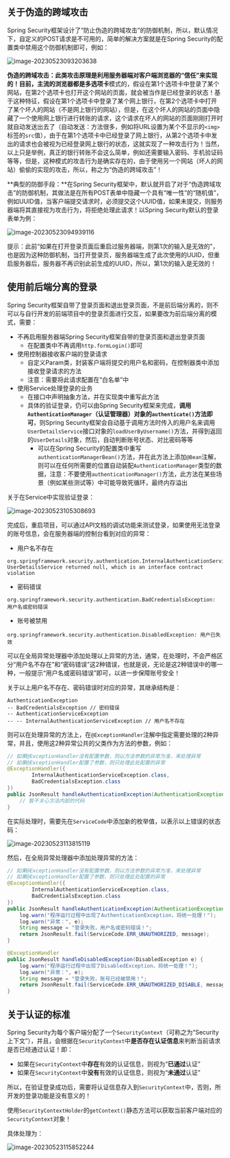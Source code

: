 ## 关于伪造的跨域攻击

Spring Security框架设计了“防止伪造的跨域攻击”的防御机制，所以，默认情况下，自定义的POST请求是不可用的，简单的解决方案就是在Spring Security的配置类中禁用这个防御机制即可，例如：

![image-20230523093203638](assets/image-20230523093203638.png)

**伪造的跨域攻击：**此类攻击原理是利用服务器端对客户端浏览器的“信任”来实现的！目前，主流的浏览器都是**多选项卡**模式的，假设在第1个选项卡中登录了某个网站，在第2个选项卡也打开这个网站的页面，就会被当作是已经登录的状态！基于这种特征，假设在第1个选项卡中登录了某个网上银行，在第2个选项卡中打开了某个坏人的网站（不是网上银行的网站），但是，在这个坏人的网站的页面中隐藏了一个使用网上银行进行转账的请求，这个请求在坏人的网站的页面刚刚打开时就自动发送出去了（自动发送：方法很多，例如将URL设置为某个不显示的`<img>`标签的`src`值），由于在第1个选项卡中已经登录了网上银行，从第2个选项卡中发出的请求也会被视为已经登录网上银行的状态，这就实现了一种攻击行为！当然，以上只是举例，真正的银行转账不会这么简单，例如还需要输入密码、手机验证码等等，但是，这种模式的攻击行为是确实存在的，由于使用另一个网站（坏人的网站）偷偷的实现的攻击，所以，称之为“伪造的跨域攻击”！

**典型的防御手段：**在Spring Security框架中，默认就开启了对于“伪造跨域攻击”的防御机制，其做法是在所有POST表单中隐藏一个具有“唯一性”的“随机值”，例如UUID值，当客户端提交请求时，必须提交这个UUID值，如果未提交，则服务器端将其直接视为攻击行为，将拒绝处理此请求！以Spring Security默认的登录表单为例：

![image-20230523094939116](assets/image-20230523094939116.png)

提示：此前“如果在打开登录页面后重启过服务器端，则第1次的输入是无效的”，也是因为这种防御机制，当打开登录页，服务器端生成了此次使用的UUID，但重启服务器后，服务器不再识别此前生成的UUID，所以，第1次的输入是无效的！

## 使用前后端分离的登录

Spring Security框架自带了登录页面和退出登录页面，不是前后端分离的，则不可以与自行开发的前端项目中的登录页面进行交互，如果要改为前后端分离的模式，需要：

- 不再启用服务器端Spring Security框架自带的登录页面和退出登录页面
  - 在配置类中不再调用`http.formLogin()`即可
- 使用控制器接收客户端的登录请求
  - 自定义Param类，封装客户端将提交的用户名和密码，在控制器类中添加接收登录请求的方法
  - 注意：需要将此请求配置在“白名单”中
- 使用Service处理登录的业务
  - 在接口中声明抽象方法，并在实现类中重写此方法
  - 具体的验证登录，仍可以由Spring Security框架来完成，**调用`AuthenticationManager`（认证管理器）对象的`authenticate()`方法即可**，则Spring Security框架会自动基于调用方法时传入的用户名来调用`UserDetailsService`接口对象的`loadUserByUsername()`方法，并得到返回的`UserDetails`对象，然后，自动判断账号状态、对比密码等等
    - 可以在Spring Security的配置类中重写`authenticationManagerBean()`方法，并在此方法上添加`@Bean`注解，则可以在任何所需要的位置自动装配`AuthenticationManager`类型的数据，注意：不要使用`authenticationManager()`方法，此方法在某些场景（例如某些测试等）中可能导致死循环，最终内存溢出

关于在Service中实现验证登录：

![image-20230523105308693](assets/image-20230523105308693.png)

完成后，重启项目，可以通过API文档的调试功能来测试登录，如果使用无法登录的账号信息，会在服务器端的控制台看到对应的异常：

- 用户名不存在

```
org.springframework.security.authentication.InternalAuthenticationServiceException: UserDetailsService returned null, which is an interface contract violation
```

- 密码错误

```
org.springframework.security.authentication.BadCredentialsException: 用户名或密码错误
```

- 账号被禁用

```
org.springframework.security.authentication.DisabledException: 用户已失效
```

可以在全局异常处理器中添加处理以上异常的方法，通常，在处理时，不会严格区分“用户名不存在”和“密码错误”这2种错误，也就是说，无论是这2种错误中的哪一种，一般提示“用户名或密码错误”即可，以进一步保障账号安全！

关于以上用户名不存在、密码错误时对应的异常，其继承结构是：

```
AuthenticationException
-- BadCredentialsException // 密码错误
-- AuthenticationServiceException
-- -- InternalAuthenticationServiceException // 用户名不存在
```

则可以在处理异常的方法上，在`@ExceptionHandler`注解中指定需要处理的2种异常，并且，使用这2种异常公共的父类作为方法的参数，例如：

```java
// 如果@ExceptionHandler没有配置参数，则以方法参数的异常为准，来处理异常
// 如果@ExceptionHandler配置了参数，则只处理此处配置的异常
@ExceptionHandler({
        InternalAuthenticationServiceException.class,
        BadCredentialsException.class
})
public JsonResult handleAuthenticationException(AuthenticationException e) {
    // 暂不关心方法内部的代码
}
```

在实际处理时，需要先在`ServiceCode`中添加新的枚举值，以表示以上错误的状态码：

![image-20230523113815119](assets/image-20230523113815119.png)

然后，在全局异常处理器中添加处理异常的方法：

```java
// 如果@ExceptionHandler没有配置参数，则以方法参数的异常为准，来处理异常
// 如果@ExceptionHandler配置了参数，则只处理此处配置的异常
@ExceptionHandler({
        InternalAuthenticationServiceException.class,
        BadCredentialsException.class
})
public JsonResult handleAuthenticationException(AuthenticationException e) {
    log.warn("程序运行过程中出现了AuthenticationException，将统一处理！");
    log.warn("异常：", e);
    String message = "登录失败，用户名或密码错误！";
    return JsonResult.fail(ServiceCode.ERR_UNAUTHORIZED, message);
}

@ExceptionHandler
public JsonResult handleDisabledException(DisabledException e) {
    log.warn("程序运行过程中出现了DisabledException，将统一处理！");
    log.warn("异常：", e);
    String message = "登录失败，账号已经被禁用！";
    return JsonResult.fail(ServiceCode.ERR_UNAUTHORIZED_DISABLE, message);
}
```

## 关于认证的标准

Spring Security为每个客户端分配了一个`SecurityContext`（可称之为“Security上下文”），并且，会根据在`SecurityContext`中**是否存在认证信息**来判断当前请求是否已经通过认证！即：

- 如果在`SecurityContext`中**存在**有效的认证信息，则视为“**已通过**认证”
- 如果在`SecurityContext`中**没有**有效的认证信息，则视为“**未通过**认证”

所以，在验证登录成功后，需要将认证信息存入到`SecurityContext`中，否则，所开发的登录功能是没有意义的！

使用`SecurityContextHolder`的`getContext()`静态方法可以获取当前客户端对应的`SecurityContext`对象！

具体处理为：

![image-20230523115852244](assets/image-20230523115852244.png)













